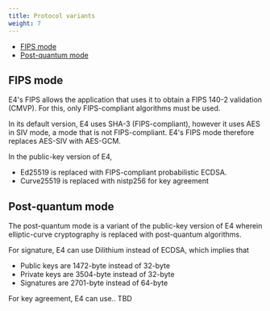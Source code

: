 ```yaml
---
title: Protocol variants
weight: 7
---
```


* [FIPS mode](#fips-mode)
* [Post-quantum mode](#post-quantum-mode)

## FIPS mode

E4's FIPS allows the application that uses it to obtain a FIPS 140-2 validation (CMVP).
For this, only FIPS-compliant algorithms must be used.

In its default version, E4 uses SHA-3 (FIPS-compliant), however it uses AES in SIV mode, a mode that is not FIPS-compliant.
E4's FIPS mode therefore replaces AES-SIV with AES-GCM.

In the public-key version of E4,

* Ed25519 is replaced with FIPS-compliant probabilistic ECDSA.
* Curve25519 is replaced with nistp256 for key agreement

## Post-quantum mode

The post-quantum mode is a variant of the public-key version of E4 wherein elliptic-curve cryptography is replaced with post-quantum algorithms.

For signature, E4 can use Dilithium instead of ECDSA, which implies that

* Public keys are 1472-byte instead of 32-byte
* Private keys are 3504-byte instead of 32-byte
* Signatures are 2701-byte instead of 64-byte

For key agreement, E4 can use..  TBD
